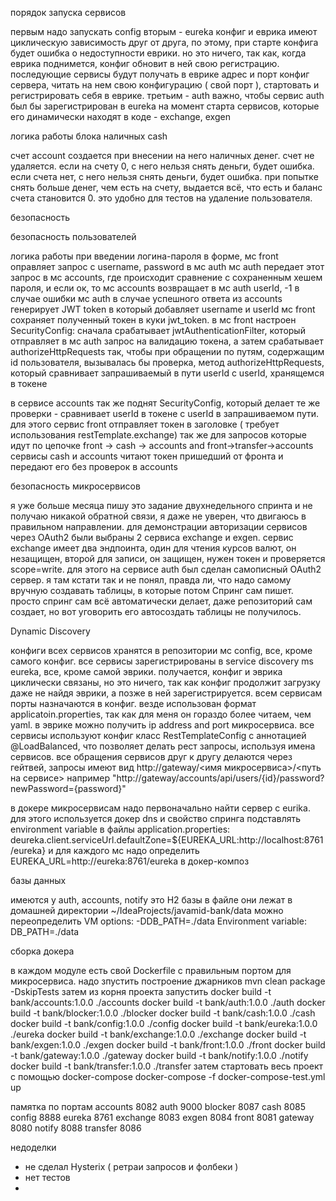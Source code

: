 

порядок запуска сервисов

первым надо запускать config
вторым - eureka
конфиг и еврика имеют циклическую зависимость друг от друга, по этому, при старте конфига будет ошибка о недоступности еврики.
но это ничего, так как, когда еврика поднимется, конфиг обновит в ней свою регистрацию.
последующие сервисы будут получать в еврике адрес и порт конфиг сервера, читать на нем свою конфигурацию ( свой порт ),
стартовать и регистрировать себя в еврике.
третьим - auth
важно, чтобы сервис auth был бы зарегистрирован в eureka на момент старта сервисов, 
которые его динамически находят в коде - exchange, exgen



логика работы блока наличных cash

счет account создается при внесении на него наличных денег.
счет не удаляется. 
если на счету 0, с него нельзя снять деньги, будет ошибка.
если счета нет, с него нельзя снять деньги, будет ошибка.
при попытке снять больше денег, чем есть на счету, выдается всё, что есть и баланс счета становится 0.
это удобно для тестов на удаление пользователя.


безопасность

безопасность пользователей

логика работы
при введении логина-пароля в форме, мс front оправляет запрос с username, password  в мс auth
мс auth передает этот запрос в мс accounts, где происходит сравнение с сохраненным хешем пароля, и если ок, 
то мс accounts возвращает в мс auth userId, -1 в случае ошибки
мс auth в случае успешного ответа из accounts генерирует JWT token в который добавляет username и userId
мс front сохраняет полученный токен в куки jwt_token.
в мс front настроен SecurityConfig:
сначала срабатывает jwtAuthenticationFilter, который отправляет в мс auth запрос на валидацию токена,
а затем срабатывает authorizeHttpRequests так, чтобы при обращении по путям, содержащим id пользователя,
вызывалась бы проверка, метод authorizeHttpRequests, 
который сравнивает запрашиваемый в пути userId с userId, хранящемся в токене

в сервисе accounts так же поднят SecurityConfig, который делает те же проверки - сравнивает userId в токене
c userId в запрашиваемом пути. для этого сервис front отправляет токен в заголовке ( требует использования restTemplate.exchange)
так же для запросов которые идут по цепочке front -> cash -> accounts  and  front->transfer->accounts 
сервисы cash и accounts читают токен пришедший от фронта и передают его без проверок в accounts

безопасность микросервисов

я уже больше месяца пишу это задание двухнедельного спринта и не получаю никакой обратной связи, я даже не уверен, 
что двигаюсь в правильном направлении. 
для демонстрации авторизации сервисов через OAuth2 были выбраны 2 сервиса exchange и exgen.
сервис exchange имеет два эндпоинта, один для чтения курсов валют, он незащищен, второй для записи, 
он защищен, нужен токен и проверяется scope=write.
для этого на сервисе auth был сделан самописный OAuth2 сервер. я там кстати так и не понял, правда ли, что надо самому
вручную создавать таблицы, в которые потом Спринг сам пишет. просто спринг сам всё автоматически делает, даже репозиторий 
сам создает, но вот уговорить его автосоздать таблицы не получилось.



Dynamic Discovery

конфиги всех сервисов хранятся в репозитории мс config, все, кроме самого конфиг.
все сервисы зарегистрированы в service discovery ms eureka, все, кроме самой эврики.
получается, конфиг и эврика циклически связаны, но это ничего, так как конфиг продолжит загрузку даже не найдя эврики, 
а позже в ней зарегистрируется.
всем сервисам порты назначаются в конфиг.
везде использован формат applicatoin.properties, так как для меня он гораздо более читаем, чем yaml.
в эврике можно получить ip address and port микросервиса. 
все сервисы используют конфиг класс RestTemplateConfig с аннотацией @LoadBalanced, 
что позволяет делать рест запросы, используя имена сервисов. 
все обращения сервисов друг к другу делаются через гейтвей, 
запросы имеют вид http://gateway/<имя микросервиса>/<путь на сервисе>
например  "http://gateway/accounts/api/users/{id}/password?newPassword={password}"

в докере микросервисам надо первоначально найти сервер с eurika. для этого используется докер dns и свойство спринга подставлять 
environment variable в файлы application.properties: 
deureka.client.serviceUrl.defaultZone=${EUREKA_URL:http://localhost:8761/eureka}
и для каждого мс надо определить EUREKA_URL=http://eureka:8761/eureka в докер-композ



базы данных

имеются у auth, accounts, notify
это H2 базы в файле
они лежат в домашней директории ~/IdeaProjects/javamid-bank/data
можно переопределить 
VM options: -DDB_PATH=./data
Environment variable: DB_PATH=./data


сборка докера

в каждом модуле есть свой Dockerfile с правильным портом для микросервиса.
надо зпустить построение джарников
mvn clean package -DskipTests
затем из корня проекта запустить
docker build -t bank/accounts:1.0.0 ./accounts
docker build -t bank/auth:1.0.0 ./auth
docker build -t bank/blocker:1.0.0 ./blocker
docker build -t bank/cash:1.0.0 ./cash
docker build -t bank/config:1.0.0 ./config
docker build -t bank/eureka:1.0.0 ./eureka
docker build -t bank/exchange:1.0.0 ./exchange
docker build -t bank/exgen:1.0.0 ./exgen
docker build -t bank/front:1.0.0 ./front
docker build -t bank/gateway:1.0.0 ./gateway
docker build -t bank/notify:1.0.0 ./notify
docker build -t bank/transfer:1.0.0 ./transfer
затем стартовать весь проект с помощью docker-compose
docker-compose -f docker-compose-test.yml up





памятка по портам
accounts    8082
auth        9000
blocker     8087
cash        8085
config      8888
eureka      8761
exchange    8083
exgen       8084
front       8081
gateway     8080
notify      8088
transfer    8086




недоделки

- не сделал Hysterix ( ретраи запросов и фолбеки )
- нет тестов
- 